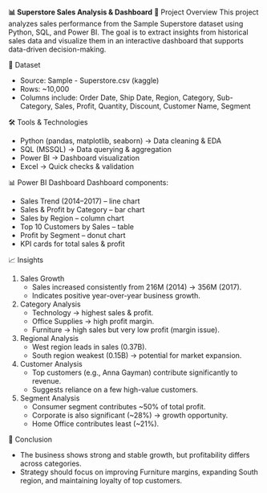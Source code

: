 **📊 Superstore Sales Analysis & Dashboard**
📌 Project Overview
This project analyzes sales performance from the Sample Superstore dataset using Python, SQL, and Power BI.
The goal is to extract insights from historical sales data and visualize them in an interactive dashboard that supports data-driven decision-making.

📂 Dataset
- Source: Sample - Superstore.csv (kaggle)
- Rows: ~10,000
- Columns include:
  Order Date, Ship Date, Region, Category, Sub-Category, Sales, Profit, Quantity, Discount, Customer Name, Segment

🛠 Tools & Technologies
- Python (pandas, matplotlib, seaborn) → Data cleaning & EDA
- SQL (MSSQL) → Data querying & aggregation
- Power BI → Dashboard visualization
- Excel → Quick checks & validation

📊 Power BI Dashboard
Dashboard components:
- Sales Trend (2014–2017) – line chart
- Sales & Profit by Category – bar chart
- Sales by Region – column chart
- Top 10 Customers by Sales – table
- Profit by Segment – donut chart
- KPI cards for total sales & profit

📈 Insights
1. Sales Growth
   - Sales increased consistently from 216M (2014) → 356M (2017).
   - Indicates positive year-over-year business growth.
2. Category Analysis
   - Technology → highest sales & profit.
   - Office Supplies → high profit margin.
   - Furniture → high sales but very low profit (margin issue).
3. Regional Analysis
   - West region leads in sales (0.37B).
   - South region weakest (0.15B) → potential for market expansion.
4. Customer Analysis
   - Top customers (e.g., Anna Gayman) contribute significantly to revenue.
   - Suggests reliance on a few high-value customers.
5. Segment Analysis
   - Consumer segment contributes ~50% of total profit.
   - Corporate is also significant (~28%) → growth opportunity.
   - Home Office contributes least (~21%).

🚀 Conclusion
- The business shows strong and stable growth, but profitability differs across categories.
- Strategy should focus on improving Furniture margins, expanding South region, and maintaining loyalty of top customers.
